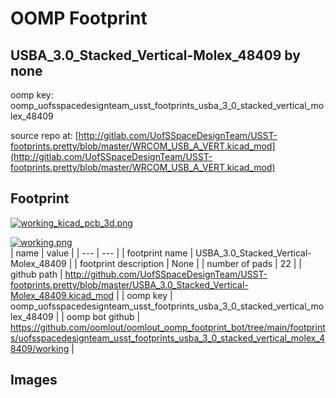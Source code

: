 # OOMP Footprint  
## USBA_3.0_Stacked_Vertical-Molex_48409  by none  
  
oomp key: oomp_uofsspacedesignteam_usst_footprints_usba_3_0_stacked_vertical_molex_48409  
  
source repo at: [http://gitlab.com/UofSSpaceDesignTeam/USST-footprints.pretty/blob/master/WRCOM_USB_A_VERT.kicad_mod](http://gitlab.com/UofSSpaceDesignTeam/USST-footprints.pretty/blob/master/WRCOM_USB_A_VERT.kicad_mod)  
## Footprint  
  
[![working_kicad_pcb_3d.png](working_kicad_pcb_3d_600.png)](working_kicad_pcb_3d.png)  
  
[![working.png](working_600.png)](working.png)  
| name | value | 
| --- | --- | 
| footprint name | USBA_3.0_Stacked_Vertical-Molex_48409 | 
| footprint description | None | 
| number of pads | 22 | 
| github path | http://github.com/UofSSpaceDesignTeam/USST-footprints.pretty/blob/master/USBA_3.0_Stacked_Vertical-Molex_48409.kicad_mod | 
| oomp key | oomp_uofsspacedesignteam_usst_footprints_usba_3_0_stacked_vertical_molex_48409 | 
| oomp bot github | https://github.com/oomlout/oomlout_oomp_footprint_bot/tree/main/footprints/uofsspacedesignteam_usst_footprints_usba_3_0_stacked_vertical_molex_48409/working | 
## Images  
